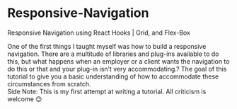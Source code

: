 # Responsive-Navigation
Responsive Navigation using React Hooks | Grid, and Flex-Box

One of the first things I taught myself was how to build a responsive navigation.  There are a multitude of libraries and plug-ins available to do this, but what happens when an employer or a client wants the navigation to do this or that and your plug-in isn’t very accommodating.?  The goal of this tutorial to give you a basic understanding of how to accommodate these circumstances from scratch.  
Side Note: This is my first attempt at writing a tutorial.  All criticism is welcome 😊
